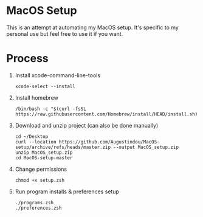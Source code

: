 # MacOS Setup

This is an attempt at automating my MacOS setup. It's specific to my personal use but feel free to use it if you want.

# Process

1. Install xcode-command-line-tools
    ```
    xcode-select --install
    ```
2. Install homebrew
    ```
    /bin/bash -c "$(curl -fsSL https://raw.githubusercontent.com/Homebrew/install/HEAD/install.sh)"
    ```
3. Download and unzip project (can also be done manually)
    ```
    cd ~/Desktop
    curl --location https://github.com/Augustindou/MacOS-setup/archive/refs/heads/master.zip --output MacOS_setup.zip
    unzip MacOS_setup.zip
    cd MacOS-setup-master
    ```
4. Change permissions
    ```
    chmod +x setup.zsh
    ```
5. Run program installs & preferences setup
    ```
    ./programs.zsh
    ./preferences.zsh
    ```